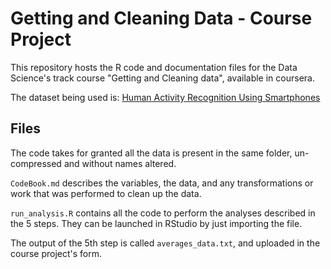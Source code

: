 Getting and Cleaning Data - Course Project
==========================================

This repository hosts the R code and documentation files for the Data Science's track course "Getting and Cleaning data", available in coursera.

The dataset being used is: [Human Activity Recognition Using Smartphones](http://archive.ics.uci.edu/ml/datasets/Human+Activity+Recognition+Using+Smartphones)

## Files

The code takes for granted all the data is present in the same folder, un-compressed and without names altered.

`CodeBook.md` describes the variables, the data, and any transformations or work that was performed to clean up the data.

`run_analysis.R` contains all the code to perform the analyses described in the 5 steps. They can be launched in RStudio by just importing the file.

The output of the 5th step is called `averages_data.txt`, and uploaded in the course project's form.

